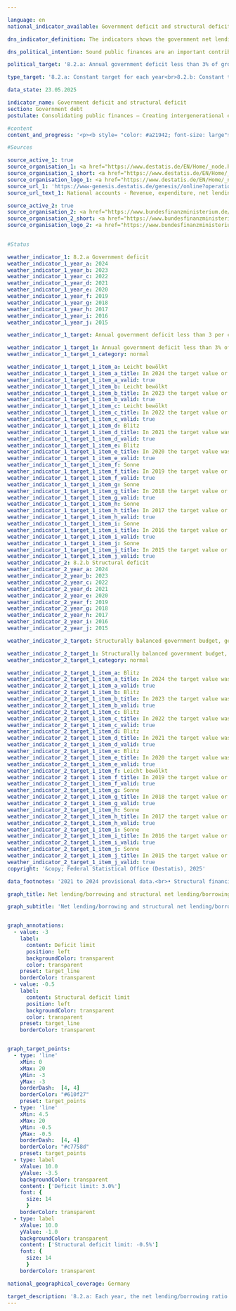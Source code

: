 ```yaml
---

language: en        
national_indicator_available: Government deficit and structural deficit        

dns_indicator_definition: The indicators shows the government net lending/borrowing (8.2.a) and the structural net lending/borrowing (8.2.b) in relation to gross domestic product (GDP) at current prices (in %). The government's net lending/net borrowing is calculated from government revenue less government expenditure as defined in the national accounts. The annual structural net lending/borrowing is the part of the net lending/borrowing that is not attributable to cyclical fluctuations and temporary effects. A negative net lending/borrowing balance is referred to as a deficit, a positive net lending/borrowing balance as a surplus.        

dns_political_intention: Sound public finances are an important contribution to a sustainable financial policy. A policy that would finance current government spending excessively through new debt and leave the repayment of this debt to future generations alone would not be sustainable.        

political_target: '8.2.a: Annual government deficit less than 3% of gross domestic product (GDP); To be maintained until 2030<br>8.2.b: Structurally balanced government budget, general structural deficit must not exceed 0.5% of gross domestic product (GDP); To be maintained until 2030'        

type_target: '8.2.a: Constant target for each year<br>8.2.b: Constant target for each year'        

data_state: 23.05.2025        

indicator_name: Government deficit and structural deficit        
section: Government debt        
postulate: Consolidating public finances – Creating intergenerational equity        

#content         
content_and_progress: '<p><b style= "color: #a21942; font-size: large">8.2.a, b Government deficit and structural deficit</b><br><br>The government net lending/borrowing refers to the difference between government revenues and expenditures over a specific period&nbsp;–&nbsp;typically one year. If the balance is negative, expenditures exceed revenues, which is referred to as a government deficit. The (nominal) net lending/borrowing regularly reflects cyclical fluctuations&nbsp;–&nbsp;such as relatively higher expenditures during economic downturns or higher revenues compared to expenditures during phases of economic growth.<br><br>The so-called structural net lending/borrowing attempts to eliminate temporary cyclical effects. It indicates the level of deficit or surplus that would prevail if the economy were operating under cyclically neutral conditions&nbsp;–&nbsp;that is, at its potential output. The structural net lending/borrowing thus provides insights into the long-term sustainability of public finances&nbsp;–&nbsp;independent of short-term economic fluctuations.<br><br>These indicators serve as instruments of fiscal and budgetary policy, particularly for assessing fiscal stability and ensuring compliance with debt rules&nbsp;–&nbsp;for instance, within the framework of the European Union’s Stability and Growth Pact. The nominal net lending/borrowing is calculated by the Federal Statistical Office in accordance with the European System of National and Regional Accounts (ESA). It incorporates the finances of all levels of government&nbsp;–&nbsp;namely the federal government, Länder, and municipalities&nbsp;–&nbsp;as well as the social security system. The structural net lending/borrowing, by contrast, is determined by the Federal Ministry of Finance (BMF).<br><br>Both indicators are expressed as a percentage of Gross Domestic Product (GDP), enabling an assessment of a country’s fiscal position in relation to the size of its economic output. This representation facilitates better comparability over time and across countries.<br><br>Germany’s net lending/borrowing has been subject to considerable fluctuations. The lowest values since 1991&nbsp;were recorded at –4.4% of GDP in both 2010&nbsp;and 2020&nbsp;–&nbsp;immediately following the global financial and economic crisis of 2008/2009&nbsp;and during the COVID-19&nbsp;pandemic. Both events led to additional public expenditures, for example through economic stimulus packages and support programmes, as well as reduced revenues due to economic downturns. These developments are accordingly reflected in the indicator.<br><br>Between 2013&nbsp;and 2019, government revenues exceeded expenditures, resulting in positive net lendings/borrowings. The highest surplus to date was achieved in 2018, when the government recorded a surplus of 64.7&nbsp;billion euros, equivalent to 1.9% of GDP. Since the low point in 2020, the net lending/borrowing has only partially recovered and remains in negative territory. In 2024, the balance stood at –116&nbsp;billion euros, or –2.7% of GDP. The politically determined target of limiting the government deficit to a maximum of 3% of GDP was thus met in 2024. However, the long-term trend of the indicator suggests a deterioration in the fiscal position.<br><br>In a European comparison, Germany’s government deficit in 2024&nbsp;was below the EU average of 3.2%. Twelve member states reported a higher deficit than Germany; eight reported a lower deficit. Six countries&nbsp;–&nbsp;Denmark (+4.5%), Cyprus (+4.3%), Ireland (+4.3%), Greece (+1.3%), Luxembourg (+1.0%), and Portugal (+0.7%)&nbsp;–&nbsp;recorded a positive net lending/borrowing.<br><br>The trajectory of the structural net lending/borrowing naturally resembles that of the nominal net lending/borrowing, which is why a detailed description is omitted. However, by eliminating temporary cyclical effects, the indicator is less prone to short-term extreme fluctuations. The politically defined target stipulates that the annual structural deficit should not exceed 0.5% of GDP. In 2024, however&nbsp;–&nbsp;as in previous years&nbsp;–&nbsp;the structural deficit, at 1.9% of GDP, significantly exceeded this target value.</p>'                

#Sources        

source_active_1: true
source_organisation_1: <a href="https://www.destatis.de/EN/Home/_node.html" target="_blank">Federal Statistical Office</a>
source_organisation_1_short: <a href="https://www.destatis.de/EN/Home/_node.html" target="_blank">Federal Statistical Office</a>
source_organisation_logo_1: <a href="https://www.destatis.de/EN/Home/_node.html" target="_blank"><img src="https://dns-indikatoren.de/public/OrgImgEn/destatis.png" alt="Federal Statistical Office" title=" Click here to visit the homepage of the organizationFederal Statistical Office" style="height:60px; width:148px; border:transparent"/></a>
source_url_1: 'https://www-genesis.destatis.de/genesis//online?operation=table&code=81000-0031&bypass=true&levelindex=1&levelid=1660802268437&language=en'
source_url_text_1: National accounts - Revenue, expenditure, net lending/net borrowing of general government – GENESIS online 81000-0031

source_active_2: true
source_organisation_2: <a href="https://www.bundesfinanzministerium.de/Web/EN/Home/home.html" target="_blank" onclick="return confirm_alert('the Federal Ministry of Finance', 'En')">Federal Ministry of Finance</a>
source_organisation_2_short: <a href="https://www.bundesfinanzministerium.de/Web/EN/Home/home.html" target="_blank" onclick="return confirm_alert('the Federal Ministry of Finance', 'En')">Federal Ministry of Finance</a>
source_organisation_logo_2: <a href="https://www.bundesfinanzministerium.de/Web/EN/Home/home.html" target="_blank" onclick="return confirm_alert('the Federal Ministry of Finance', 'En')"><img src="https://dns-indikatoren.de/public/OrgImgEn/bmf.png" alt="Federal Ministry of Finance" title=" Click here to visit the homepage of the organizationFederal Ministry of Finance" style="height:60px; width:148px; border:transparent"/></a>
        

#Status        

weather_indicator_1: 8.2.a Government deficit
weather_indicator_1_year_a: 2024
weather_indicator_1_year_b: 2023
weather_indicator_1_year_c: 2022
weather_indicator_1_year_d: 2021
weather_indicator_1_year_e: 2020
weather_indicator_1_year_f: 2019
weather_indicator_1_year_g: 2018
weather_indicator_1_year_h: 2017
weather_indicator_1_year_i: 2016
weather_indicator_1_year_j: 2015

weather_indicator_1_target: Annual government deficit less than 3 per cent of GDP; To be maintained until 2030

weather_indicator_1_target_1: Annual government deficit less than 3% of GDP; To be maintained until 2030
weather_indicator_1_target_1_category: normal

weather_indicator_1_target_1_item_a: Leicht bewölkt
weather_indicator_1_target_1_item_a_title: In 2024 the target value or a better value was achieved, but the average change pointed in the direction of deterioration.
weather_indicator_1_target_1_item_a_valid: true
weather_indicator_1_target_1_item_b: Leicht bewölkt
weather_indicator_1_target_1_item_b_title: In 2023 the target value or a better value was achieved, but the average change pointed in the direction of deterioration.
weather_indicator_1_target_1_item_b_valid: true
weather_indicator_1_target_1_item_c: Leicht bewölkt
weather_indicator_1_target_1_item_c_title: In 2022 the target value or a better value was achieved, but the average change pointed in the direction of deterioration.
weather_indicator_1_target_1_item_c_valid: true
weather_indicator_1_target_1_item_d: Blitz
weather_indicator_1_target_1_item_d_title: In 2021 the target value was missed and the indicator had not moved towards the target on average over the previous changes.
weather_indicator_1_target_1_item_d_valid: true
weather_indicator_1_target_1_item_e: Blitz
weather_indicator_1_target_1_item_e_title: In 2020 the target value was missed and the indicator had not moved towards the target on average over the previous changes.
weather_indicator_1_target_1_item_e_valid: true
weather_indicator_1_target_1_item_f: Sonne
weather_indicator_1_target_1_item_f_title: In 2019 the target value or a better value was achieved and the average change did not point in the direction of deterioration.
weather_indicator_1_target_1_item_f_valid: true
weather_indicator_1_target_1_item_g: Sonne
weather_indicator_1_target_1_item_g_title: In 2018 the target value or a better value was achieved and the average change did not point in the direction of deterioration.
weather_indicator_1_target_1_item_g_valid: true
weather_indicator_1_target_1_item_h: Sonne
weather_indicator_1_target_1_item_h_title: In 2017 the target value or a better value was achieved and the average change did not point in the direction of deterioration.
weather_indicator_1_target_1_item_h_valid: true
weather_indicator_1_target_1_item_i: Sonne
weather_indicator_1_target_1_item_i_title: In 2016 the target value or a better value was achieved and the average change did not point in the direction of deterioration.
weather_indicator_1_target_1_item_i_valid: true
weather_indicator_1_target_1_item_j: Sonne
weather_indicator_1_target_1_item_j_title: In 2015 the target value or a better value was achieved and the average change did not point in the direction of deterioration.
weather_indicator_1_target_1_item_j_valid: true
weather_indicator_2: 8.2.b Structural deficit
weather_indicator_2_year_a: 2024
weather_indicator_2_year_b: 2023
weather_indicator_2_year_c: 2022
weather_indicator_2_year_d: 2021
weather_indicator_2_year_e: 2020
weather_indicator_2_year_f: 2019
weather_indicator_2_year_g: 2018
weather_indicator_2_year_h: 2017
weather_indicator_2_year_i: 2016
weather_indicator_2_year_j: 2015

weather_indicator_2_target: Structurally balanced government budget, general structural deficit must not exceed 0.5 per cent of GDP; To be maintained until 2030

weather_indicator_2_target_1: Structurally balanced government budget, general government structural deficit must not exceed 0.5% of GDP; To be maintained until 2030
weather_indicator_2_target_1_category: normal

weather_indicator_2_target_1_item_a: Blitz
weather_indicator_2_target_1_item_a_title: In 2024 the target value was missed and the indicator had not moved towards the target on average over the previous changes.
weather_indicator_2_target_1_item_a_valid: true
weather_indicator_2_target_1_item_b: Blitz
weather_indicator_2_target_1_item_b_title: In 2023 the target value was missed and the indicator had not moved towards the target on average over the previous changes.
weather_indicator_2_target_1_item_b_valid: true
weather_indicator_2_target_1_item_c: Blitz
weather_indicator_2_target_1_item_c_title: In 2022 the target value was missed and the indicator had not moved towards the target on average over the previous changes.
weather_indicator_2_target_1_item_c_valid: true
weather_indicator_2_target_1_item_d: Blitz
weather_indicator_2_target_1_item_d_title: In 2021 the target value was missed and the indicator had not moved towards the target on average over the previous changes.
weather_indicator_2_target_1_item_d_valid: true
weather_indicator_2_target_1_item_e: Blitz
weather_indicator_2_target_1_item_e_title: In 2020 the target value was missed and the indicator had not moved towards the target on average over the previous changes.
weather_indicator_2_target_1_item_e_valid: true
weather_indicator_2_target_1_item_f: Leicht bewölkt
weather_indicator_2_target_1_item_f_title: In 2019 the target value or a better value was achieved, but the average change pointed in the direction of deterioration.
weather_indicator_2_target_1_item_f_valid: true
weather_indicator_2_target_1_item_g: Sonne
weather_indicator_2_target_1_item_g_title: In 2018 the target value or a better value was achieved and the average change did not point in the direction of deterioration.
weather_indicator_2_target_1_item_g_valid: true
weather_indicator_2_target_1_item_h: Sonne
weather_indicator_2_target_1_item_h_title: In 2017 the target value or a better value was achieved and the average change did not point in the direction of deterioration.
weather_indicator_2_target_1_item_h_valid: true
weather_indicator_2_target_1_item_i: Sonne
weather_indicator_2_target_1_item_i_title: In 2016 the target value or a better value was achieved and the average change did not point in the direction of deterioration.
weather_indicator_2_target_1_item_i_valid: true
weather_indicator_2_target_1_item_j: Sonne
weather_indicator_2_target_1_item_j_title: In 2015 the target value or a better value was achieved and the average change did not point in the direction of deterioration.
weather_indicator_2_target_1_item_j_valid: true        
copyright: '&copy; Federal Statistical Office (Destatis), 2025'        

data_footnotes: '2021 to 2024 provisional data.<br>• Structural financial balance: The data is based on a special evaluation and is not publicly available.<br>• Gross domestic product (price-adjusted): Year-on-year change.'        

graph_title: Net lending/borrowing and structural net lending/borrowing of general government        

graph_subtitle: 'Net lending/borrowing and structural net lending/borrowing: in relation to gross domestic product (at current prices)'        


graph_annotations:
  - value: -3
    label:
      content: Deficit limit
      position: left
      backgroundColor: transparent
      color: transparent
    preset: target_line
    borderColor: transparent
  - value: -0.5
    label:
      content: Structural deficit limit
      position: left
      backgroundColor: transparent
      color: transparent
    preset: target_line
    borderColor: transparent        


graph_target_points:
  - type: 'line'
    xMin: 0
    xMax: 20
    yMin: -3
    yMax: -3
    borderDash:  [4, 4]
    borderColor: "#610f27"
    preset: target_points
  - type: 'line'
    xMin: 4.5
    xMax: 20
    yMin: -0.5
    yMax: -0.5
    borderDash:  [4, 4]
    borderColor: "#c7758d"
    preset: target_points
  - type: label
    xValue: 10.0
    yValue: -3.5
    backgroundColor: transparent
    content: ['Deficit limit: 3.0%']
    font: {
      size: 14
      }
    borderColor: transparent
  - type: label
    xValue: 10.0
    yValue: -1.0
    backgroundColor: transparent
    content: ['Structural deficit limit: -0.5%']
    font: {
      size: 14
      }
    borderColor: transparent                

national_geographical_coverage: Germany        

target_description: '8.2.a: Each year, the net lending/borrowing ratio should be at least –3% of gross domestic product.<br>• According to the target formulation, both politically defined target values should be met each year. While indicator 8.2.a fell below the target in 2024, the six-year average trend indicates an increase. Indicator 8.2.a is therefore assessed as <b>slightly cloudy</b> for 2024.<br>• Data status at assessment: 23/05/2025.<br><br>8.2.b: Each year, the structural net lending/borrowing ratio should be at least –0.5% of gross domestic product.<br>• Indicator 8.2.b was significantly above the target in 2024, and the six-year average trend indicates further deterioration. Accordingly, indicator 8.2.b is assessed as <b>thunderstorm</b> for 2024.<br>• Data status at assessment: 23/05/2025.<br><br>8.2.a: <a href="https://dns-indikatoren.de/en/status"><img src="https://sdg-indikatoren.de/public/Wettersymbole/Leicht bewölkt.png" title="In 2024&nbsp;the target value or a better value was achieved, but the average change pointed in the direction of deterioration." alt="Weathersymbol: Clouded sun"/></a><br>8.2.b: <a href="https://dns-indikatoren.de/en/status"><img src="https://sdg-indikatoren.de/public/Wettersymbole/Blitz.png" title="In 2024&nbsp;the target value was missed and the indicator had not moved towards the target on average over the previous changes." alt="Weathersymbol: Thuder strom"/></a>'        
---
```


